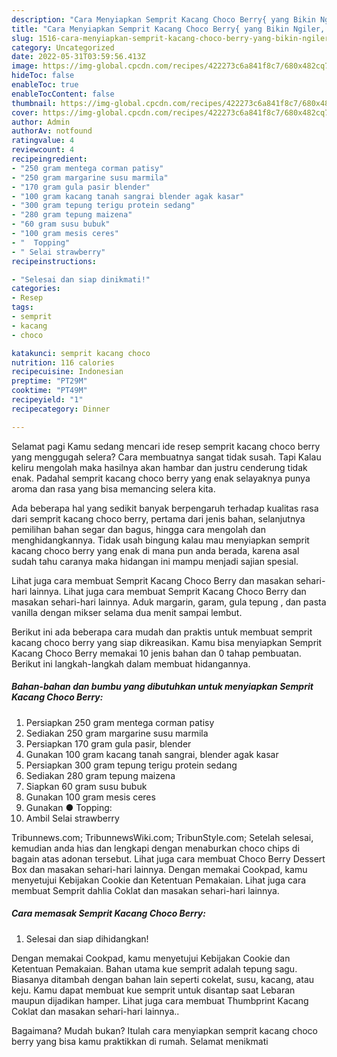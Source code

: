 ```yaml
---
description: "Cara Menyiapkan Semprit Kacang Choco Berry{ yang Bikin Ngiler,  Menu Buat lebaran"
title: "Cara Menyiapkan Semprit Kacang Choco Berry{ yang Bikin Ngiler,  Menu Buat lebaran"
slug: 1516-cara-menyiapkan-semprit-kacang-choco-berry-yang-bikin-ngiler-menu-buat-lebaran
category: Uncategorized
date: 2022-05-31T03:59:56.413Z
image: https://img-global.cpcdn.com/recipes/422273c6a841f8c7/680x482cq70/semprit-kacang-choco-berry-foto-resep-utama.jpg
hideToc: false
enableToc: true
enableTocContent: false
thumbnail: https://img-global.cpcdn.com/recipes/422273c6a841f8c7/680x482cq70/semprit-kacang-choco-berry-foto-resep-utama.jpg
cover: https://img-global.cpcdn.com/recipes/422273c6a841f8c7/680x482cq70/semprit-kacang-choco-berry-foto-resep-utama.jpg
author: Admin
authorAv: notfound
ratingvalue: 4
reviewcount: 4
recipeingredient:
- "250 gram mentega corman patisy"
- "250 gram margarine susu marmila"
- "170 gram gula pasir blender"
- "100 gram kacang tanah sangrai blender agak kasar"
- "300 gram tepung terigu protein sedang"
- "280 gram tepung maizena"
- "60 gram susu bubuk"
- "100 gram mesis ceres"
- "  Topping"
- " Selai strawberry"
recipeinstructions:

- "Selesai dan siap dinikmati!"
categories:
- Resep
tags:
- semprit
- kacang
- choco

katakunci: semprit kacang choco 
nutrition: 116 calories
recipecuisine: Indonesian
preptime: "PT29M"
cooktime: "PT49M"
recipeyield: "1"
recipecategory: Dinner

---
```



Selamat pagi Kamu sedang mencari ide resep semprit kacang choco berry yang menggugah selera? Cara membuatnya sangat tidak susah. Tapi Kalau keliru mengolah maka hasilnya akan hambar dan justru cenderung tidak enak. Padahal semprit kacang choco berry yang enak selayaknya punya aroma dan rasa yang bisa memancing selera kita.


Ada beberapa hal yang sedikit banyak berpengaruh terhadap kualitas rasa dari semprit kacang choco berry, pertama dari jenis bahan, selanjutnya pemilihan bahan segar dan bagus, hingga cara mengolah dan menghidangkannya. Tidak usah bingung kalau mau menyiapkan semprit kacang choco berry yang enak di mana pun anda berada, karena asal sudah tahu caranya maka hidangan ini mampu menjadi sajian spesial.

Lihat juga cara membuat Semprit Kacang Choco Berry dan masakan sehari-hari lainnya. Lihat juga cara membuat Semprit Kacang Choco Berry dan masakan sehari-hari lainnya. Aduk margarin, garam, gula tepung , dan pasta vanilla dengan mikser selama dua menit sampai lembut.


Berikut ini ada beberapa cara mudah dan praktis untuk membuat semprit kacang choco berry yang siap dikreasikan. Kamu bisa menyiapkan Semprit Kacang Choco Berry memakai 10 jenis bahan dan 0 tahap pembuatan. Berikut ini langkah-langkah dalam membuat hidangannya.

<!--inarticleads1-->

##### Bahan-bahan dan bumbu yang dibutuhkan untuk menyiapkan Semprit Kacang Choco Berry:

1. Persiapkan 250 gram mentega corman patisy
1. Sediakan 250 gram margarine susu marmila
1. Persiapkan 170 gram gula pasir, blender
1. Gunakan 100 gram kacang tanah sangrai, blender agak kasar
1. Persiapkan 300 gram tepung terigu protein sedang
1. Sediakan 280 gram tepung maizena
1. Siapkan 60 gram susu bubuk
1. Gunakan 100 gram mesis ceres
1. Gunakan  ● Topping:
1. Ambil  Selai strawberry


Tribunnews.com; TribunnewsWiki.com; TribunStyle.com; Setelah selesai, kemudian anda hias dan lengkapi dengan menaburkan choco chips di bagain atas adonan tersebut. Lihat juga cara membuat Choco Berry Dessert Box dan masakan sehari-hari lainnya. Dengan memakai Cookpad, kamu menyetujui Kebijakan Cookie dan Ketentuan Pemakaian. Lihat juga cara membuat Semprit dahlia Coklat dan masakan sehari-hari lainnya. 

<!--inarticleads2-->

##### Cara memasak Semprit Kacang Choco Berry:


1. Selesai dan siap dihidangkan!

Dengan memakai Cookpad, kamu menyetujui Kebijakan Cookie dan Ketentuan Pemakaian. Bahan utama kue semprit adalah tepung sagu. Biasanya ditambah dengan bahan lain seperti cokelat, susu, kacang, atau keju. Kamu dapat membuat kue semprit untuk disantap saat Lebaran maupun dijadikan hamper. Lihat juga cara membuat Thumbprint Kacang Coklat dan masakan sehari-hari lainnya.. 

Bagaimana? Mudah bukan? Itulah cara menyiapkan semprit kacang choco berry yang bisa kamu praktikkan di rumah. Selamat menikmati
